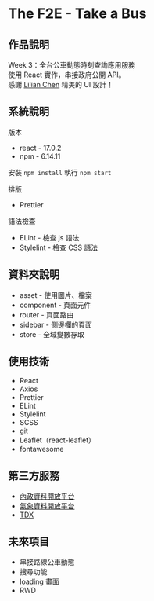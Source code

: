 # The F2E - Take a Bus

## 作品說明

Week 3：全台公車動態時刻查詢應用服務</br>
使用 React 實作，串接政府公開 API。</br>
感謝 [Lilian Chen](https://2021.thef2e.com/users/6296432819610583955) 精美的 UI 設計！

## 系統說明

版本
- react - 17.0.2
- npm - 6.14.11

安裝 `npm install`
執行 `npm start`

排版
- Prettier

語法檢查
- ELint - 檢查 js 語法
- Stylelint - 檢查 CSS 語法

## 資料夾說明

- asset - 使用圖片、檔案
- component - 頁面元件
- router - 頁面路由
- sidebar - 側邊欄的頁面
- store - 全域變數存取

## 使用技術

- React
- Axios
- Prettier
- ELint
- Stylelint
- SCSS
- git
- Leaflet（react-leaflet）
- fontawesome

## 第三方服務

- [內政資料開放平台](https://data.moi.gov.tw/moiod/default/Index.aspx)
- [氣象資料開放平台](https://opendata.cwb.gov.tw/index)
- [TDX](https://ptx.transportdata.tw/PTX/)

## 未來項目

- 串接路線公車動態
- 搜尋功能
- loading 畫面
- RWD
